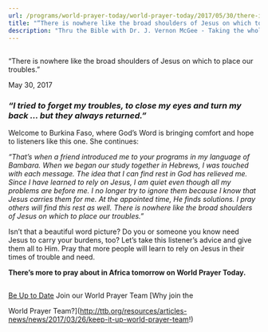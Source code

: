 ```yaml
---
url: /programs/world-prayer-today/world-prayer-today/2017/05/30/there-is-nowhere-like-the-broad-shoulders-of-jesus-on-which-to-place-our-troubles-
title: "“There is nowhere like the broad shoulders of Jesus on which to place our troubles.”"
description: "Thru the Bible with Dr. J. Vernon McGee - Taking the whole Word to the whole world"
---
```







## 
 “There is nowhere like the broad shoulders of Jesus on which to place our troubles.”


May 30, 2017




### *“I tried to forget my troubles, to close my eyes and turn my back … but they always returned.”*


Welcome to Burkina Faso, where God’s Word is bringing comfort and hope to listeners like this one. She continues:


*“That’s when a friend introduced me to your programs in my language of Bambara. When we began our study together in Hebrews, I was touched with each message. The idea that I can find rest in God has relieved me. Since I have learned to rely on Jesus, I am quiet even though all my problems are before me. I no longer try to ignore them because I know that Jesus carries them for me. At the appointed time, He finds solutions. I pray others will find this rest as well. There is nowhere like the broad shoulders of Jesus on which to place our troubles.”*


Isn’t that a beautiful word picture? Do you or someone you know need Jesus to carry your burdens, too? Let’s take this listener’s advice and give them all to Him. Pray that more people will learn to rely on Jesus in their times of trouble and need.


**There’s more to pray about in Africa tomorrow on World Prayer Today.**







## 




[Be Up to Date](http://feeds.feedburner.com/WorldPrayerToday "World Prayer Today RSS Feed")
Join our World Prayer Team
[Why join the  

World Prayer Team?](http://ttb.org/resources/articles-news/news/2017/03/26/keep-it-up-world-prayer-team!)




